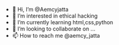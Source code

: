 - 👋 Hi, I’m @Aemcyjatta
- 👀 I’m interested in ethical hacking
- 🌱 I’m currently learning html,css,python
- 💞️ I’m looking to collaborate on ...
- 📫 How to reach me @aemcy_jatta

<!---;'
Aemcyjatta/Aemcyjatta is a ✨ special ✨ repository because its `README.md` (this file) appears on your GitHub profile.
You can click the Preview link to take a look at your changes.
--->
